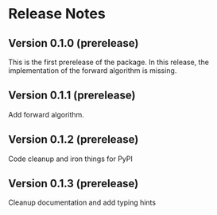 # Release Notes

## Version 0.1.0 (prerelease)

This is the first prerelease of the package. In this release, the implementation of the forward algorithm is missing.

## Version 0.1.1 (prerelease)

Add forward algorithm.

## Version 0.1.2 (prerelease)

Code cleanup and iron things for PyPI

## Version 0.1.3 (prerelease)

Cleanup documentation and add typing hints
